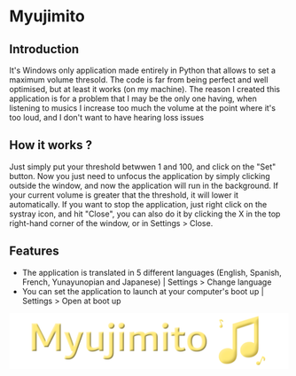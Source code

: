 # Myujimito

## Introduction
It's Windows only application made entirely in Python that allows to set a maximum volume thresold. The code is far from being perfect and well optimised, but at least it works (on my machine). The reason I created this application is for a problem that I may be the only one having, when listening to musics I increase too much the volume at the point where it's too loud, and I don't want to have hearing loss issues 


## How it works ?
Just simply put your threshold betwwen 1 and 100, and click on the "Set" button. Now you just need to unfocus the application by simply clicking outside the window, and now the application will run in the background. If your current volume is greater that the threshold, it will lower it automatically. If you want to stop the application, just right click on the systray icon, and hit "Close", you can also do it by clicking the X in the top right-hand corner of the window, or in Settings > Close.

## Features
- The application is translated in 5 different languages (English, Spanish, French, Yunayunopian and Japanese) | Settings > Change language
- You can set the application to launch at your computer's boot up | Settings > Open at boot up

![Myujimito's logo](https://raw.githubusercontent.com/MagicTendo/Myujimito/main/Logo.png)
